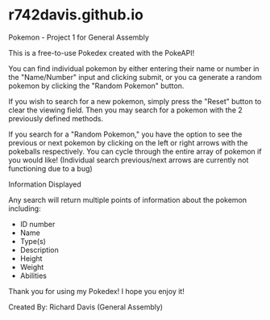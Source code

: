# r742davis.github.io
Pokemon - Project 1 for General Assembly

This is a free-to-use Pokedex created with the PokeAPI!

You can find individual pokemon by either entering their name or number in the "Name/Number" input and clicking submit, or you ca generate a random pokemon by clicking the "Random Pokemon" button.

If you wish to search for a new pokemon, simply press the "Reset" button to clear the viewing field. Then you may search for a pokemon with the 2 previously defined methods.

If you search for a "Random Pokemon," you have the option to see the previous or next pokemon by clicking on the left or right arrows with the pokeballs respectively. You can cycle through the entire array of pokemon if you would like! (Individual search previous/next arrows are currently not functioning due to a bug)

Information Displayed

Any search will return multiple points of information about the pokemon including:
- ID number
- Name
- Type(s)
- Description
- Height
- Weight
- Abilities

Thank you for using my Pokedex! I hope you enjoy it!

Created By: Richard Davis (General Assembly)
